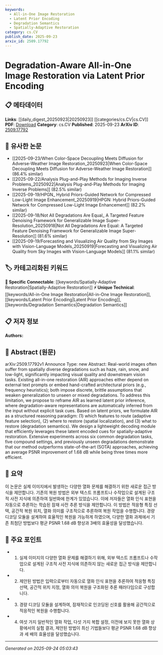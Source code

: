 ```yaml
---
keywords:
  - All-in-One Image Restoration
  - Latent Prior Encoding
  - Degradation Semantics
  - Spatially-Adaptive Restoration
category: cs.CV
publish_date: 2025-09-23
arxiv_id: 2509.17792
---
```


<!-- KEYWORD_LINKING_METADATA:
{
  "processed_timestamp": "2025-09-24T05:03:43.778534",
  "vocabulary_version": "1.0",
  "selected_keywords": [
    "All-in-One Image Restoration",
    "Latent Prior Encoding",
    "Degradation Semantics",
    "Spatially-Adaptive Restoration"
  ],
  "rejected_keywords": [],
  "similarity_scores": {
    "All-in-One Image Restoration": 0.78,
    "Latent Prior Encoding": 0.82,
    "Degradation Semantics": 0.75,
    "Spatially-Adaptive Restoration": 0.8
  },
  "extraction_method": "AI_prompt_based",
  "budget_applied": true,
  "candidates_json": {
    "candidates": [
      {
        "surface": "All-in-One Restoration",
        "canonical": "All-in-One Image Restoration",
        "aliases": [
          "AIR"
        ],
        "category": "unique_technical",
        "rationale": "This concept is central to the paper's approach and is not widely recognized outside this context, making it a unique technical term.",
        "novelty_score": 0.75,
        "connectivity_score": 0.65,
        "specificity_score": 0.85,
        "link_intent_score": 0.78
      },
      {
        "surface": "Latent Prior Encoding",
        "canonical": "Latent Prior Encoding",
        "aliases": [
          "Latent Encoding"
        ],
        "category": "unique_technical",
        "rationale": "This term represents a novel approach proposed in the paper, crucial for understanding the methodology.",
        "novelty_score": 0.8,
        "connectivity_score": 0.7,
        "specificity_score": 0.88,
        "link_intent_score": 0.82
      },
      {
        "surface": "Degradation Semantics",
        "canonical": "Degradation Semantics",
        "aliases": [
          "Degradation Features"
        ],
        "category": "unique_technical",
        "rationale": "Understanding degradation semantics is key to the paper's restoration framework, offering a new perspective on image processing.",
        "novelty_score": 0.68,
        "connectivity_score": 0.6,
        "specificity_score": 0.8,
        "link_intent_score": 0.75
      },
      {
        "surface": "Spatially-Adaptive Restoration",
        "canonical": "Spatially-Adaptive Restoration",
        "aliases": [
          "Adaptive Restoration"
        ],
        "category": "specific_connectable",
        "rationale": "This term highlights a significant aspect of the proposed method, linking to broader adaptive techniques in image processing.",
        "novelty_score": 0.65,
        "connectivity_score": 0.78,
        "specificity_score": 0.72,
        "link_intent_score": 0.8
      }
    ],
    "ban_list_suggestions": [
      "method",
      "experiment",
      "performance"
    ]
  },
  "decisions": [
    {
      "candidate_surface": "All-in-One Restoration",
      "resolved_canonical": "All-in-One Image Restoration",
      "decision": "linked",
      "scores": {
        "novelty": 0.75,
        "connectivity": 0.65,
        "specificity": 0.85,
        "link_intent": 0.78
      }
    },
    {
      "candidate_surface": "Latent Prior Encoding",
      "resolved_canonical": "Latent Prior Encoding",
      "decision": "linked",
      "scores": {
        "novelty": 0.8,
        "connectivity": 0.7,
        "specificity": 0.88,
        "link_intent": 0.82
      }
    },
    {
      "candidate_surface": "Degradation Semantics",
      "resolved_canonical": "Degradation Semantics",
      "decision": "linked",
      "scores": {
        "novelty": 0.68,
        "connectivity": 0.6,
        "specificity": 0.8,
        "link_intent": 0.75
      }
    },
    {
      "candidate_surface": "Spatially-Adaptive Restoration",
      "resolved_canonical": "Spatially-Adaptive Restoration",
      "decision": "linked",
      "scores": {
        "novelty": 0.65,
        "connectivity": 0.78,
        "specificity": 0.72,
        "link_intent": 0.8
      }
    }
  ]
}
-->

# Degradation-Aware All-in-One Image Restoration via Latent Prior Encoding

## 📋 메타데이터

**Links**: [[daily_digest_20250923|20250923]] [[categories/cs.CV|cs.CV]]
**PDF**: [Download](https://arxiv.org/pdf/2509.17792.pdf)
**Category**: cs.CV
**Published**: 2025-09-23
**ArXiv ID**: [2509.17792](https://arxiv.org/abs/2509.17792)

## 🔗 유사한 논문
- [[2025-09-23/When Color-Space Decoupling Meets Diffusion for Adverse-Weather Image Restoration_20250923|When Color-Space Decoupling Meets Diffusion for Adverse-Weather Image Restoration]] (86.4% similar)
- [[2025-09-22/Analysis Plug-and-Play Methods for Imaging Inverse Problems_20250922|Analysis Plug-and-Play Methods for Imaging Inverse Problems]] (82.5% similar)
- [[2025-09-19/HPGN_ Hybrid Priors-Guided Network for Compressed Low-Light Image Enhancement_20250919|HPGN: Hybrid Priors-Guided Network for Compressed Low-Light Image Enhancement]] (82.2% similar)
- [[2025-09-18/Not All Degradations Are Equal_ A Targeted Feature Denoising Framework for Generalizable Image Super-Resolution_20250918|Not All Degradations Are Equal: A Targeted Feature Denoising Framework for Generalizable Image Super-Resolution]] (81.6% similar)
- [[2025-09-19/Forecasting and Visualizing Air Quality from Sky Images with Vision-Language Models_20250919|Forecasting and Visualizing Air Quality from Sky Images with Vision-Language Models]] (81.1% similar)

## 🏷️ 카테고리화된 키워드
**🔗 Specific Connectable**: [[keywords/Spatially-Adaptive Restoration|Spatially-Adaptive Restoration]]
**⚡ Unique Technical**: [[keywords/All-in-One Image Restoration|All-in-One Image Restoration]], [[keywords/Latent Prior Encoding|Latent Prior Encoding]], [[keywords/Degradation Semantics|Degradation Semantics]]

## 📋 저자 정보

**Authors:** 

## 📄 Abstract (원문)

arXiv:2509.17792v1 Announce Type: new 
Abstract: Real-world images often suffer from spatially diverse degradations such as haze, rain, snow, and low-light, significantly impacting visual quality and downstream vision tasks. Existing all-in-one restoration (AIR) approaches either depend on external text prompts or embed hand-crafted architectural priors (e.g., frequency heuristics); both impose discrete, brittle assumptions that weaken generalization to unseen or mixed degradations. To address this limitation, we propose to reframe AIR as learned latent prior inference, where degradation-aware representations are automatically inferred from the input without explicit task cues. Based on latent priors, we formulate AIR as a structured reasoning paradigm: (1) which features to route (adaptive feature selection), (2) where to restore (spatial localization), and (3) what to restore (degradation semantics). We design a lightweight decoding module that efficiently leverages these latent encoded cues for spatially-adaptive restoration. Extensive experiments across six common degradation tasks, five compound settings, and previously unseen degradations demonstrate that our method outperforms state-of-the-art (SOTA) approaches, achieving an average PSNR improvement of 1.68 dB while being three times more efficient.

## 📝 요약

이 논문은 실제 이미지에서 발생하는 다양한 열화 문제를 해결하기 위한 새로운 접근 방식을 제안합니다. 기존의 복원 방법은 외부 텍스트 프롬프트나 수작업으로 설계된 구조적 사전 지식에 의존하여 일반화에 한계가 있었습니다. 이에 저자들은 열화 인식 표현을 자동으로 추론하는 학습된 잠재 사전 추론 방식을 제안합니다. 이 방법은 적응형 특징 선택, 공간적 복원 위치, 열화 의미를 구조적으로 추론하여 복원 작업을 수행합니다. 경량 디코딩 모듈을 설계하여 효율적인 복원을 가능하게 하였으며, 다양한 열화 과제에서 기존 최첨단 방법보다 평균 PSNR 1.68 dB 향상과 3배의 효율성을 달성했습니다.

## 🎯 주요 포인트

- 1. 실제 이미지의 다양한 열화 문제를 해결하기 위해, 외부 텍스트 프롬프트나 수작업으로 설계된 구조적 사전 지식에 의존하지 않는 새로운 접근 방식을 제안합니다.
- 2. 제안된 방법은 입력으로부터 자동으로 열화 인식 표현을 추론하여 적응형 특징 선택, 공간적 위치 지정, 열화 의미 복원을 구조화된 추론 패러다임으로 구성합니다.
- 3. 경량 디코딩 모듈을 설계하여, 잠재적으로 인코딩된 신호를 활용해 공간적으로 적응적인 복원을 수행합니다.
- 4. 여섯 가지 일반적인 열화 작업, 다섯 가지 복합 설정, 이전에 보지 못한 열화 상황에서의 실험 결과, 제안된 방법이 최신 기법들보다 평균 PSNR 1.68 dB 향상과 세 배의 효율성을 달성했습니다.


---

*Generated on 2025-09-24 05:03:43*